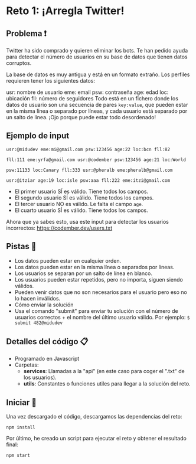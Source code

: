 # Reto 1: ¡Arregla Twitter!

## Problema :exclamation:

Twitter ha sido comprado y quieren eliminar los bots. Te han pedido ayuda para detectar el número de usuarios en su base de datos que tienen datos corruptos.

La base de datos es muy antigua y está en un formato extraño. Los perfiles requieren tener los siguientes datos:

usr: nombre de usuario
eme: email
psw: contraseña
age: edad
loc: ubicación
fll: número de seguidores
Todo está en un fichero donde los datos de usuario son una secuencia de pares `key:value`, que pueden estar en la misma línea o separado por líneas, y cada usuario está separado por un salto de línea. ¡Ojo porque puede estar todo desordenado!

## Ejemplo de input 
```
usr:@midudev eme:mi@gmail.com psw:123456 age:22 loc:bcn fll:82

fll:111 eme:yrfa@gmail.com usr:@codember psw:123456 age:21 loc:World

psw:11133 loc:Canary fll:333 usr:@pheralb eme:pheralb@gmail.com

usr:@itziar age:19 loc:isle psw:aaa fll:222 eme:itzi@gmail.com
```

- El primer usuario SÍ es válido. Tiene todos los campos.
- El segundo usuario SÍ es válido. Tiene todos los campos.
- El tercer usuario NO es válido. Le falta el campo `age`.
- El cuarto usuario SÍ es válido. Tiene todos los campos.

Ahora que ya sabes esto, usa este input para detectar los usuarios incorrectos: https://codember.dev/users.txt

## Pistas :thinking:
- Los datos pueden estar en cualquier orden.
- Los datos pueden estar en la misma línea o separados por líneas.
- Los usuarios se separan por un salto de línea en blanco.
- Los usuarios pueden estar repetidos, pero no importa, siguen siendo válidos.
- Pueden venir datos que no son necesarios para el usuario pero eso no lo hacen inválidos.
- Cómo enviar la solución
- Usa el comando "submit" para enviar tu solución con el número de usuarios correctos + el nombre del último usuario válido. Por ejemplo: ``` $ submit 482@midudev ```

## Detalles del código :clipboard:

- Programado en Javascript
- Carpetas:
  - **services**: Llamadas a la "api" (en este caso para coger el ".txt" de los usuarios).
  - **utils**: Constantes o funciones utiles para llegar a la solución del reto.

## Iniciar :rocket:

Una vez descargado el código, descargamos las dependencias del reto:

```
npm install
```

Por último, he creado un script para ejecutar el reto y obtener el resultado final:

```
npm start
```